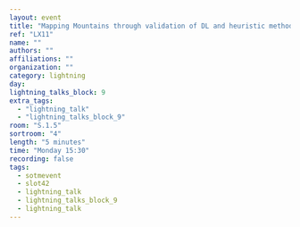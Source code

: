 ```yaml
---
layout: event
title: "Mapping Mountains through validation of DL and heuristic methods"
ref: "LX11"
name: ""
authors: ""
affiliations: ""
organization: ""
category: lightning
day: 
lightning_talks_block: 9
extra_tags:
  - "lightning_talk"
  - "lightning_talks_block_9"
room: "S.1.5"
sortroom: "4"
length: "5 minutes"
time: "Monday 15:30"
recording: false
tags:
  - sotmevent
  - slot42
  - lightning_talk
  - lightning_talks_block_9
  - lightning_talk
---
```

